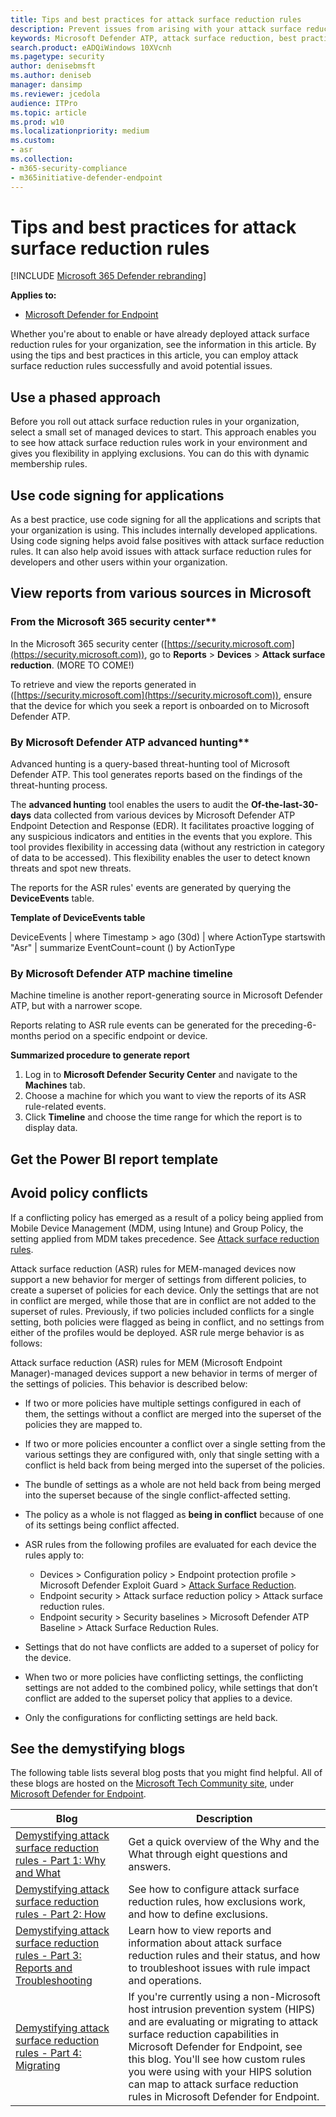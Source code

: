 ```yaml
---
title: Tips and best practices for attack surface reduction rules
description: Prevent issues from arising with your attack surface reduction rules by following these best practices
keywords: Microsoft Defender ATP, attack surface reduction, best practices
search.product: eADQiWindows 10XVcnh
ms.pagetype: security
author: denisebmsft
ms.author: deniseb
manager: dansimp
ms.reviewer: jcedola
audience: ITPro 
ms.topic: article 
ms.prod: w10 
ms.localizationpriority: medium
ms.custom: 
- asr
ms.collection: 
- m365-security-compliance 
- m365initiative-defender-endpoint 
---
```


# Tips and best practices for attack surface reduction rules

[!INCLUDE [Microsoft 365 Defender rebranding](../../includes/microsoft-defender.md)]

**Applies to:**

- [Microsoft Defender for Endpoint](https://go.microsoft.com/fwlink/p/?linkid=2146631)

<!--ASR guidance for deploying rules (links to Antonio’s blog, recommendations for deploying rules to small set of devices first, code signing, link to ASR Power BI template, and link to M365 security center reports) and 8.	Policy conflict (details about what happens with conflicting policies, what happens when settings from different policies are merged)
-->

Whether you're about to enable or have already deployed attack surface reduction rules for your organization, see the information in this article. By using the tips and best practices in this article, you can employ attack surface reduction rules successfully and avoid potential issues.

## Use a phased approach

Before you roll out attack surface reduction rules in your organization, select a small set of managed devices to start. This approach enables you to see how attack surface reduction rules work in your environment and gives you flexibility in applying exclusions. You can do this with dynamic membership rules.

<!--Siddarth, we need to find the info about how to set up dynamic membership rules and add a procedure here.-->

## Use code signing for applications

As a best practice, use code signing for all the applications and scripts that your organization is using. This includes internally developed applications. Using code signing helps avoid false positives with attack surface reduction rules. It can also help avoid issues with attack surface reduction rules for developers and other users within your organization. 

## View reports from various sources in Microsoft

### From the Microsoft 365 security center**

In the Microsoft 365 security center ([https://security.microsoft.com](https://security.microsoft.com)), go to **Reports** > **Devices** > **Attack surface reduction**. (MORE TO COME!)

To retrieve and view the reports generated in ([https://security.microsoft.com](https://security.microsoft.com)), ensure that the device for which you seek a report is onboarded on to Microsoft Defender ATP.

### By Microsoft Defender ATP advanced hunting** 

Advanced hunting is a query-based threat-hunting tool of Microsoft Defender ATP. This tool generates reports based on the findings of the threat-hunting process.

The **advanced hunting** tool enables the users to audit the **Of-the-last-30-days** data collected from various devices by Microsoft Defender ATP Endpoint Detection and Response (EDR). It facilitates proactive logging of any suspicious indicators and entities in the events that you explore. This tool provides flexibility in accessing data (without any restriction in category of data to be accessed). This flexibility enables the user to detect known threats and spot new threats.

The reports for the ASR rules' events are generated by querying the **DeviceEvents** table.

**Template of DeviceEvents table**

DeviceEvents
| where Timestamp > ago (30d)
| where ActionType startswith "Asr" 
| summarize EventCount=count () by ActionType

### By Microsoft Defender ATP machine timeline

Machine timeline is another report-generating source in Microsoft Defender ATP, but with a narrower scope.

Reports relating to ASR rule events can be generated for the preceding-6-months period on a specific endpoint or device. 

**Summarized procedure to generate report**

1. Log in to **Microsoft Defender Security Center** and navigate to the **Machines** tab.
2. Choose a machine for which you want to view the reports of its ASR rule-related events.
3. Click **Timeline** and choose the time range for which the report is to display data.


## Get the Power BI report template

<!--The Power BI report templates are here: https://github.com/microsoft/MDATP-PowerBI-Templates-->

## Avoid policy conflicts

If a conflicting policy has emerged as a result of a policy being applied from Mobile Device Management (MDM, using Intune) and Group Policy, the setting applied from MDM takes precedence. See [Attack surface reduction rules](https://docs.microsoft.com/mem/intune/protect/endpoint-protection-windows-10#attack-surface-reduction-rules).

Attack surface reduction (ASR) rules for MEM-managed devices now support a new behavior for merger of settings from different policies, to create a superset of policies for each device. Only the settings that are not in conflict are merged, while those that are in conflict are not added to the superset of rules. Previously, if two policies included conflicts for a single setting, both policies were flagged as being in conflict, and no settings from either of the profiles would be deployed. ASR rule merge behavior is as follows: 

Attack surface reduction (ASR) rules for MEM (Microsoft Endpoint Manager)-managed devices support a new behavior in terms of merger of the settings of policies. This behavior is described below:

- If two or more policies have multiple settings configured in each of them, the settings without a conflict are merged into the superset of the policies they are mapped to.
- If two or more policies encounter a conflict over a single setting from the various settings they are configured with,  only that single setting with a conflict is held back from being merged into the superset of the policies. 
- The bundle of settings as a whole are not held back from being merged into the superset because of the single conflict-affected setting.
- The policy as a whole is not flagged as **being in conflict** because of one of its settings being conflict affected.
  

- ASR rules from the following profiles are evaluated for each device the rules apply to:  
    - Devices > Configuration policy > Endpoint protection profile > Microsoft Defender Exploit Guard > [Attack Surface Reduction](https://docs.microsoft.com/mem/intune/protect/endpoint-protection-windows-10#attack-surface-reduction).
    - Endpoint security > Attack surface reduction policy > Attack surface reduction rules.
    - Endpoint security > Security baselines > Microsoft Defender ATP Baseline > Attack Surface Reduction Rules.

- Settings that do not have conflicts are added to a superset of policy for the device.

- When two or more policies have conflicting settings, the conflicting settings are not added to the combined policy, while settings that don’t conflict are added to the superset policy that applies to a device.

- Only the configurations for conflicting settings are held back.



## See the demystifying blogs

The following table lists several blog posts that you might find helpful. All of these blogs are hosted on the [Microsoft Tech Community site](https://techcommunity.microsoft.com), under [Microsoft Defender for Endpoint](https://techcommunity.microsoft.com/t5/microsoft-defender-for-endpoint/bg-p/MicrosoftDefenderATPBlog).

|Blog  |Description  |
|---------|---------|
|[Demystifying attack surface reduction rules - Part 1: Why and What](https://techcommunity.microsoft.com/t5/microsoft-defender-for-endpoint/demystifying-attack-surface-reduction-rules-part-1/ba-p/1306420)     | Get a quick overview of the Why and the What through eight questions and answers.          |
|[Demystifying attack surface reduction rules - Part 2: How](https://techcommunity.microsoft.com/t5/microsoft-defender-for-endpoint/demystifying-attack-surface-reduction-rules-part-2/ba-p/1326565)     | See how to configure attack surface reduction rules, how exclusions work, and how to define exclusions.         |
|[Demystifying attack surface reduction rules - Part 3: Reports and Troubleshooting](https://techcommunity.microsoft.com/t5/microsoft-defender-for-endpoint/demystifying-attack-surface-reduction-rules-part-3/ba-p/1360968)     | Learn how to view reports and information about attack surface reduction rules and their status, and how to troubleshoot issues with rule impact and operations.         |
|[Demystifying attack surface reduction rules - Part 4: Migrating](https://techcommunity.microsoft.com/t5/microsoft-defender-for-endpoint/demystifying-attack-surface-reduction-rules-part-4/ba-p/1384425)     | If you're currently using a non-Microsoft host intrusion prevention system (HIPS) and are evaluating or migrating to attack surface reduction capabilities in Microsoft Defender for Endpoint, see this blog. You'll see how custom rules you were using with your HIPS solution can map to attack surface reduction rules in Microsoft Defender for Endpoint.         |

